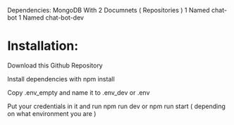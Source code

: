Dependencies:
MongoDB 
With 2 Documnets ( Repositories ) 
1 Named chat-bot
1 Named chat-bot-dev

#  Installation:

Download this Github Repository 

Install dependencies with npm install

Copy .env_empty and name it to .env_dev or .env

Put your credentials in it and run npm run dev or npm run start ( depending on what environment you are )
